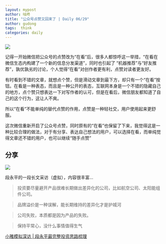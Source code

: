 ```yaml
---
layout: mypost
author: 咕咚
title: "公众号点赞又回来了 | Daily 06/29"
author: gudong
tags:  think
categories: daily
---
```


![](https://imgkr.cn-bj.ufileos.com/fd1eac49-e6ec-42ec-a50c-749a5d2e9877.png)


记得一开始微信把公众号的点赞改为“在看”后，很多人都惊呼这一举措，“在看在微信生态内构建了一个新的信息分发渠道”，同时也引起了 “机器推荐”与“好友推荐”，孰优孰劣的讨论，个人觉得“在看”对创作者更有利，点赞对读者更友好。

有时看到不错的文章，就想点个赞，但是滑动文章到最下方，却只有一个“在看”按钮。在看是一种表态，而且是一种公开的表态，互联网本身是一个不错的隐藏自己的地方，点个赞只想表达一下对写作者的认可，但是在看后，微信朋友都知道了自己的这个行为，这让人不爽。

所以“在看”不能单纯的替代点赞的作用，点赞是一种轻社交，用户使用起来更舒服。

这次微信重新开启了公众号点赞，同时原有的“在看”也保留了下来，我觉得这是一种比较合理的做法，对于有分享、表达自己想法的用户，可以选择在看，而单纯觉得文章还不错的用户，也可以继续“随手点赞”

## 分享
![](https://imgkr.cn-bj.ufileos.com/811ea16a-71a6-4a25-8c3d-7bca638cc4c7.jpg)

段永平的一段长文采访（虚拟），内容很丰富…

> 投资要尽量避开产品很难长期做出差异化的公司，比如航空公司、太阳能组件公司。

> 品牌溢价是一种误解，能长期维持的差异化才是护城河

> 公司失败，本质都是因为产品的失败。

> 保持平常心，没什么事情值得生气

[小雅模拟深访 | 段永平最完整投资思路梳理](https://mp.weixin.qq.com/s?__biz=MzI1MTYzMDY3Mw==&mid=2247484441&idx=1&sn=1602baa46e11aa618db451e7530af81b&chksm=e9f14127de86c831937930013130e01b055e5611c984a3ba4d8d1ea3d0a03eede7184512a682&mpshare=1&srcid=&sharer_sharetime=1593396216590&sharer_shareid=cf2da1dfac2ad798a3ed77123841da41&from=groupmessage&scene=1&subscene=10000&clicktime=1593398259&enterid=1593398259&ascene=1&devicetype=android-29&version=27001033&nettype=WIFI&abtest_cookie=AAACAA%3D%3D&lang=zh_CN&exportkey=ATY3hyHsXgTIX3C%2FbAw%2FQIQ%3D&pass_ticket=wsHd%2BSgJGxmEiqFL0VrzN7iT8WDx7C3jDfk8BNMK5U0%3D&wx_header=1)
